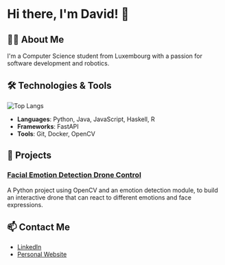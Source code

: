 
<!--
**Davidpereira2803/Davidpereira2803** is a ✨ _special_ ✨ repository because its `README.md` (this file) appears on your GitHub profile.

Here are some ideas to get you started:

- 🔭 I’m currently working on ...
- 🌱 I’m currently learning ...
- 👯 I’m looking to collaborate on ...
- 🤔 I’m looking for help with ...
- 💬 Ask me about ...
- 📫 How to reach me: ...
- 😄 Pronouns: ...
- ⚡ Fun fact: ...
-->
# Hi there, I'm David! 👋

## 👨‍💻 About Me
I'm a Computer Science student from Luxembourg with a passion for software development and robotics.

## 🛠️ Technologies & Tools
![Top Langs](https://github-readme-stats.vercel.app/api/top-langs/?username=Davidpereira2803&layout=compact)
- **Languages**: Python, Java, JavaScript, Haskell, R
- **Frameworks**: FastAPI 
- **Tools**: Git, Docker, OpenCV

## 🚀 Projects
### [Facial Emotion Detection Drone Control](https://github.com/username/facial-emotion-detection)
A Python project using OpenCV and an emotion detection module, to build an interactive drone that can react to different emotions and face expressions.



## 📫 Contact Me
- [LinkedIn](https://www.linkedin.com/in/david-pereira-67ab6a278/)
- [Personal Website](https://yourwebsite.com)

